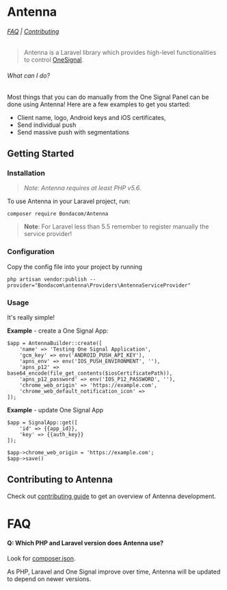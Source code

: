 # Antenna

###### [FAQ](#faq) | [Contributing](https://github.com/bondacom/Antenna/blob/master/CONTRIBUTING.md)

> Antenna is a Laravel library which provides high-level functionalities to control [OneSignal](https://onesignal.com).

###### What can I do?

Most things that you can do manually from the One Signal Panel can be done using Antenna! Here are a few examples to get you started:

* Client name, logo, Android keys and iOS certificates, 
* Send individual push
* Send massive push with segmentations

## Getting Started

### Installation

> *Note: Antenna requires at least PHP v5.6.*

To use Antenna in your Laravel project, run:
```
composer require Bondacom/Antenna
```

> **Note**: For Laravel less than 5.5 remember to register manually the service provider!

### Configuration
Copy the config file into your project by running
```
php artisan vendor:publish --provider="Bondacom\antenna\Providers\AntennaServiceProvider"
```

### Usage

It's really simple!

**Example** - create a One Signal App:

```
$app = AntennaBuilder::create([
    'name' => 'Testing One Signal Application',
    'gcm_key' => env('ANDROID_PUSH_API_KEY'),
    'apns_env' => env('IOS_PUSH_ENVIRONMENT', ''),
    'apns_p12' => base64_encode(file_get_contents($iosCertificatePath)),
    'apns_p12_password' => env('IOS_P12_PASSWORD', ''),
    'chrome_web_origin' => 'https://example.com',
    'chrome_web_default_notification_icon' =>
]);
```

**Example** - update One Signal App

```
$app = SignalApp::get([
    'id' => {{app_id}},
    'key' => {{auth_key}}
]);

$app->chrome_web_origin = 'https://example.com';
$app->save()
```

## Contributing to Antenna

Check out [contributing guide](https://github.com/bondacom/Antenna/blob/master/CONTRIBUTING.md) to get an overview of Antenna development.

# FAQ

#### Q: Which PHP and Laravel version does Antenna use?

Look for [composer.json](https://github.com/bondacom/Antenna/blob/master/composer.json).

As PHP, Laravel and One Signal improve over time, Antenna will be updated to depend on newer versions.